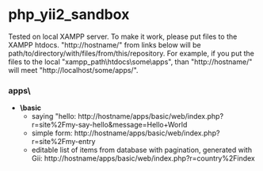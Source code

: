 # php_yii2_sandbox
Tested on local XAMPP server. To make it work, please put files to the XAMPP htdocs. "http://hostname/" from links below will be path/to/directory/with/files/from/this/repository. For example, if you put the files to the local "xampp_path\htdocs\some\apps", than "http://hostname/" will meet "http://localhost/some/apps/".

### apps\
  - __\basic__
    - saying "hello: http://hostname/apps/basic/web/index.php?r=site%2Fmy-say-hello&message=Hello+World
    - simple form: http://hostname/apps/basic/web/index.php?r=site%2Fmy-entry
    - editable list of items from database with pagination, generated with Gii: http://hostname/apps/basic/web/index.php?r=country%2Findex